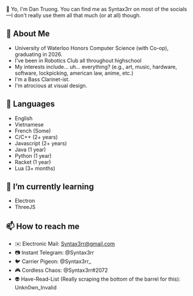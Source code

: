 👋 Yo, I'm Dan Truong. You can find me as Syntax3rr on most of the socials—I don't really use them all that much (or at all) though.

## 📖 About Me
- University of Waterloo Honors Computer Science (with Co-op), graduating in 2026.
- I've been in Robotics Club all throughout highschool
- My interests include... uh... everything? (e.g., art, music, hardware, software, lockpicking, american law, anime, etc.)
- I'm a Bass Clarinet-ist.
- I'm atrocious at visual design.

## 💬 Languages
- English
- Vietnamese
- French        (Some) 
- C/C++           (2+ years)
- Javascript    (2+ years)
- Java          (1 year)
- Python        (1 year)
- Racket        (1 year)
- Lua           (3+ months)

<!-- ## 🔭 I’m currently working on
- A websocket based
- -->

## 🌱 I’m currently learning
- Electron
- ThreeJS

## 📫 How to reach me
- ✉️ Electronic Mail: Syntax3rr@gmail.com
- 📷 Instant Telegram: @Syntax3rr
- 🐦 Carrier Pigeon: @Syntax3rr_
- 🎮 Cordless Chaos: @Syntax3rr#2072
- 👽 Have-Read-List (Really scraping the bottom of the barrel for this): Unkn0wn_Invalid

<!--
## ⚡ Fun fact
- -->
